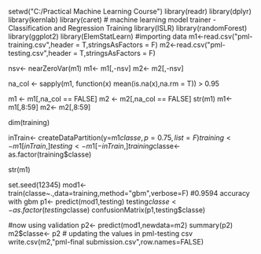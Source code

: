 setwd("C:/Practical Machine Learning Course")
library(readr)
library(dplyr)
library(kernlab)
library(caret) # machine learning model trainer - Classification and Regression Training
library(ISLR)
library(randomForest)
library(ggplot2)
library(ElemStatLearn)
#importing data
m1<-read.csv("pml-training.csv",header = T,stringsAsFactors = F)
m2<-read.csv("pml-testing.csv",header = T,stringsAsFactors = F)


nsv<- nearZeroVar(m1)
m1<- m1[,-nsv]
m2<- m2[,-nsv]

na_col <- sapply(m1, function(x) mean(is.na(x),na.rm = T)) > 0.95


m1 <- m1[,na_col == FALSE]
m2 <- m2[,na_col == FALSE]
str(m1)
m1<-m1[,8:59]
m2<- m2[,8:59]
  
dim(training)

inTrain<- createDataPartition(y=m1$classe,p=0.75,list=F) 
training<- m1[inTrain,]
testing<- m1[-inTrain,]
training$classe<- as.factor(training$classe)

str(m1)

set.seed(12345)
mod1<- train(classe~.,data=training,method="gbm",verbose=F) #0.9594 accuracy with gbm 
p1<- predict(mod1,testing)
testing$classe<- as.factor(testing$classe)
confusionMatrix(p1,testing$classe)

#now using validation
p2<- predict(mod1,newdata=m2)
summary(p2)
m2$classe<- p2 # updating the values in pml-testing csv 
write.csv(m2,"pml-final submission.csv",row.names=FALSE)

